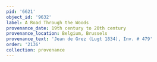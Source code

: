 ```yaml
---
pid: '6621'
object_id: '9632'
label: A Road Through the Woods
provenance_date: 19th century to 20th century
provenance_location: Belgium, Brussels
provenance_text: 'Jean de Grez (Lugt 1834), Inv. # 479'
order: '2136'
collection: provenance
---
```

